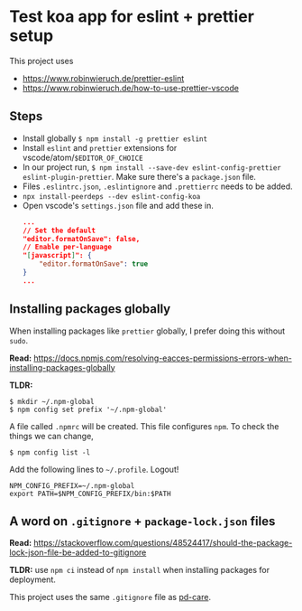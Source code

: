 # Test koa app for eslint + prettier setup

This project uses
- https://www.robinwieruch.de/prettier-eslint
- https://www.robinwieruch.de/how-to-use-prettier-vscode

## Steps

- Install globally `$ npm install -g prettier eslint`
- Install `eslint` and `prettier` extensions for vscode/atom/`$EDITOR_OF_CHOICE`
- In our project run, `$ npm install --save-dev eslint-config-prettier eslint-plugin-prettier`. Make sure there's a `package.json` file.
- Files `.eslintrc.json`, `.eslintignore` and `.prettierrc` needs to be added.
- `npx install-peerdeps --dev eslint-config-koa`
- Open vscode's `settings.json` file and add these in.
    ```json
    ...
    // Set the default
    "editor.formatOnSave": false,
    // Enable per-language
    "[javascript]": {
        "editor.formatOnSave": true
    }
    ...
    ```

## Installing packages globally
When installing packages like `prettier` globally, I prefer doing this without `sudo`.

**Read:** https://docs.npmjs.com/resolving-eacces-permissions-errors-when-installing-packages-globally

**TLDR:**
```
$ mkdir ~/.npm-global
$ npm config set prefix '~/.npm-global'
```
A file called `.npmrc` will be created. This file configures `npm`. To check the things 
we can change,
```
$ npm config list -l
```

Add the following lines to `~/.profile`. Logout!
```
NPM_CONFIG_PREFIX=~/.npm-global
export PATH=$NPM_CONFIG_PREFIX/bin:$PATH
```

## A word on `.gitignore` + `package-lock.json` files

**Read:** https://stackoverflow.com/questions/48524417/should-the-package-lock-json-file-be-added-to-gitignore

**TLDR:** use `npm ci` instead of `npm install` when installing packages for deployment.

This project uses the same `.gitignore` file as [pd-care](https://github.com/mindwaveventures/pd-care/blob/staging/server/user/.gitignore).


